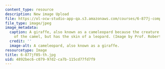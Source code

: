 ```yaml
---
content_type: resource
description: New image Upload
file: https://ol-ocw-studio-app-qa.s3.amazonaws.com/courses/6-877j-computational-evolutionary-biology-fall-2005/4892bec6c07997d2ca7b115cd77fd7f9_6-877jf05-th.jpg
file_type: image/jpeg
image_metadata:
  caption: A giraffe, also known as a cameleopard because the creature has the size
    of the camel, but has the skin of a leopard. (Image by Prof. Robert Berwick.)
  credit: ''
  image-alt: A cameleopard, also known as a giraffe.
resourcetype: Image
title: 6-877jf05-th.jpg
uid: 4892bec6-c079-97d2-ca7b-115cd77fd7f9
---
```

